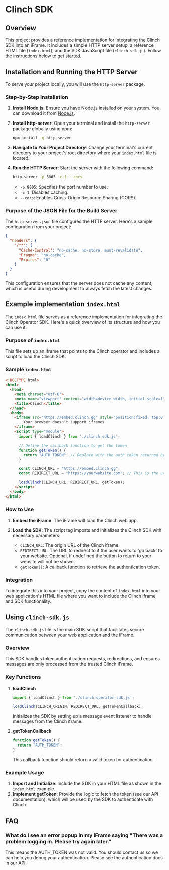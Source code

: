 # Clinch SDK

## Overview
This project provides a reference implementation for integrating the Clinch SDK into an iFrame. It includes a simple HTTP server setup, a reference HTML file (`index.html`), and the SDK JavaScript file (`clinch-sdk.js`). Follow the instructions below to get started.

## Installation and Running the HTTP Server

To serve your project locally, you will use the `http-server` package.

### Step-by-Step Installation

1. **Install Node.js**: Ensure you have Node.js installed on your system. You can download it from [Node.js](https://nodejs.org/).

2. **Install http-server**: Open your terminal and install the `http-server` package globally using npm:
   ```sh
   npm install -g http-server
   ```

3. **Navigate to Your Project Directory**: Change your terminal's current directory to your project's root directory where your `index.html` file is located.

4. **Run the HTTP Server**: Start the server with the following command:
   ```sh
   http-server -p 8005 -c-1 --cors
   ```
   - `-p 8005`: Specifies the port number to use.
   - `-c-1`: Disables caching.
   - `--cors`: Enables Cross-Origin Resource Sharing (CORS).

### Purpose of the JSON File for the Build Server
The `http-server.json` file configures the HTTP server. Here's a sample configuration from your project:
```json
{
  "headers": {
    "/**": {
      "Cache-Control": "no-cache, no-store, must-revalidate",
      "Pragma": "no-cache",
      "Expires": "0"
    }
  }
}
```
This configuration ensures that the server does not cache any content, which is useful during development to always fetch the latest changes.

## Example implementation `index.html`

The `index.html` file serves as a reference implementation for integrating the Clinch Operator SDK. Here's a quick overview of its structure and how you can use it:

### Purpose of `index.html`
This file sets up an iframe that points to the Clinch operator and includes a script to load the Clinch SDK.

### Sample `index.html`
```html
<!DOCTYPE html>
<html>
  <head>
    <meta charset="utf-8">
    <meta name="viewport" content="width=device-width, initial-scale=1">
    <title>Clinch</title>
  </head>
  <body>
    <iframe src="https://embed.clinch.gg" style="position:fixed; top:0; left:0; bottom:0; right:0; width:100%; height:100%; border:none; margin:0; padding:0; overflow:hidden; z-index:999999;">
        Your browser doesn't support iframes
    </iframe>
    <script type="module">
      import { loadClinch } from './clinch-sdk.js';

      // Define the callback function to get the token
      function getToken() {
        return "AUTH_TOKEN"; // Replace with the auth token returned by your auth API. See our API documentation
      }

      const CLINCH_URL = "https://embed.clinch.gg";
      const REDIRECT_URL = "https://yourwebsite.com"; // This is the url you wish to redirect back to. (optional)

      loadClinch(CLINCH_URL, REDIRECT_URL, getToken);
    </script>
  </body>
</html>
```
### How to Use
1. **Embed the iFrame**: The iFrame will load the Clinch web app.

2. **Load the SDK**: The script tag imports and initializes the Clinch SDK with necessary parameters:
   - `CLINCH_URL`: The origin URL of the Clinch iframe.
   - `REDIRECT_URL`: The URL to redirect to if the user wants to 'go back' to your website. Optional, if undefined the button to return to your website will not be shown.
   - `getToken()`: A callback function to retrieve the authentication token.

### Integration
To integrate this into your project, copy the content of `index.html` into your web application's HTML file where you want to include the Clinch iframe and SDK functionality.

## Using `clinch-sdk.js`

The `clinch-sdk.js` file is the main SDK script that facilitates secure communication between your web application and the iFrame.

### Overview
This SDK handles token authentication requests, redirections, and ensures messages are only processed from the trusted Clinch iFrame.

### Key Functions

1. **loadClinch**
   ```javascript
   import { loadClinch } from './clinch-operator-sdk.js';

   loadClinch(CLINCH_ORIGIN, REDIRECT_URL, getTokenCallback);
   ```
   Initializes the SDK by setting up a message event listener to handle messages from the Clinch iframe.

2. **getTokenCallback**
   ```javascript
   function getToken() {
     return "AUTH_TOKEN";
   }
   ```
   This callback function should return a valid token for authentication.

### Example Usage
1. **Import and Initialize**: Include the SDK in your HTML file as shown in the `index.html` example.
2. **Implement getToken**: Provide the logic to fetch the token (see our API documentation), which will be used by the SDK to authenticate with Clinch.

## FAQ

### What do I see an error popup in my iFrame saying "There was a problem logging in. Please try again later."
This means the AUTH_TOKEN was not valid. You should contact us so we can help you debug your authentication. Please see the authentication docs in our API.